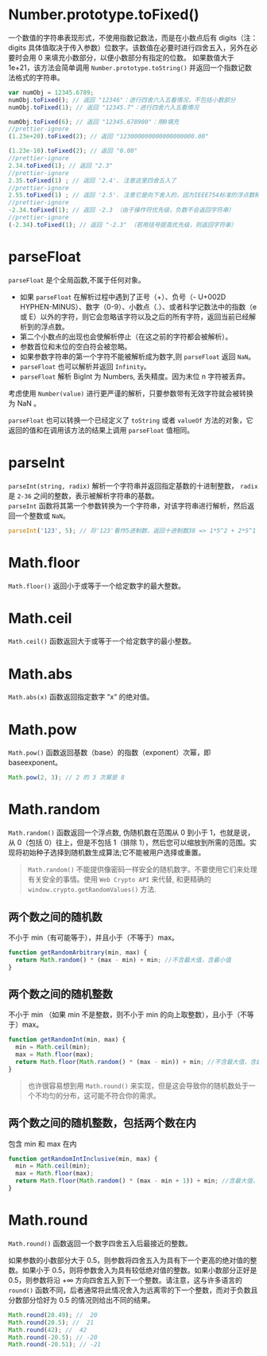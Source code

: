 # Number.prototype.toFixed()

一个数值的字符串表现形式，不使用指数记数法，而是在小数点后有 digits（注：digits 具体值取决于传入参数）位数字。该数值在必要时进行四舍五入，另外在必要时会用 0 来填充小数部分，以便小数部分有指定的位数。 如果数值大于 1e+21，该方法会简单调用 `Number.prototype.toString()` 并返回一个指数记数法格式的字符串。

```js
var numObj = 12345.6789;
numObj.toFixed(); // 返回 "12346"：进行四舍六入五看情况，不包括小数部分
numObj.toFixed(1); // 返回 "12345.7"：进行四舍六入五看情况

numObj.toFixed(6); // 返回 "12345.678900"：用0填充
//prettier-ignore
(1.23e+20).toFixed(2); // 返回 "123000000000000000000.00"

(1.23e-10).toFixed(2); // 返回 "0.00"
//prettier-ignore
2.34.toFixed(1); // 返回 "2.3"
//prettier-ignore
2.35.toFixed(1) ; // 返回 '2.4'. 注意这里四舍五入了
//prettier-ignore
2.55.toFixed(1) ; // 返回 '2.5'. 注意它是向下舍入的，因为IEEE754标准的浮点数精度问题导致的。
//prettier-ignore
-2.34.toFixed(1); // 返回 -2.3 （由于操作符优先级，负数不会返回字符串）
//prettier-ignore
(-2.34).toFixed(1); // 返回 "-2.3" （若用括号提高优先级，则返回字符串）
```

# parseFloat

`parseFloat` 是个全局函数,不属于任何对象。

- 如果 `parseFloat` 在解析过程中遇到了正号（+）、负号（- U+002D HYPHEN-MINUS）、数字（0-9）、小数点（.）、或者科学记数法中的指数（e 或 E）以外的字符，则它会忽略该字符以及之后的所有字符，返回当前已经解析到的浮点数。
- 第二个小数点的出现也会使解析停止（在这之前的字符都会被解析）。
- 参数首位和末位的空白符会被忽略。
- 如果参数字符串的第一个字符不能被解析成为数字,则 `parseFloat` 返回 `NaN`。
- `parseFloat` 也可以解析并返回 `Infinity`。
- `parseFloat` 解析 BigInt 为 Numbers, 丢失精度。因为末位 n 字符被丢弃。

考虑使用 `Number(value)` 进行更严谨的解析，只要参数带有无效字符就会被转换为 NaN 。

`parseFloat` 也可以转换一个已经定义了 `toString` 或者 `valueOf` 方法的对象，它返回的值和在调用该方法的结果上调用 `parseFloat` 值相同。

# parseInt

`parseInt(string, radix)` 解析一个字符串并返回指定基数的十进制整数， `radix` 是 `2-36` 之间的整数，表示被解析字符串的基数。  
`parseInt` 函数将其第一个参数转换为一个字符串，对该字符串进行解析，然后返回一个整数或 `NaN`。

```js
parseInt('123', 5); // 将'123'看作5进制数，返回十进制数38 => 1*5^2 + 2*5^1 + 3*5^0 = 38
```

# Math.floor

`Math.floor()` 返回小于或等于一个给定数字的最大整数。

# Math.ceil

`Math.ceil()` 函数返回大于或等于一个给定数字的最小整数。

# Math.abs

`Math.abs(x)` 函数返回指定数字 “x“ 的绝对值。

# Math.pow

`Math.pow()` 函数返回基数（base）的指数（exponent）次幂，即 baseexponent。

```js
Math.pow(2, 3); // 2 的 3 次幂是 8
```

# Math.random

`Math.random()` 函数返回一个浮点数, 伪随机数在范围从 0 到小于 1，也就是说，从 0（包括 0）往上，但是不包括 1（排除 1），然后您可以缩放到所需的范围。实现将初始种子选择到随机数生成算法;它不能被用户选择或重置。

> `Math.random()` 不能提供像密码一样安全的随机数字。不要使用它们来处理有关安全的事情。使用 `Web Crypto API` 来代替, 和更精确的 `window.crypto.getRandomValues()` 方法.

## 两个数之间的随机数

不小于 min（有可能等于），并且小于（不等于）max。

```js
function getRandomArbitrary(min, max) {
  return Math.random() * (max - min) + min; //不含最大值，含最小值
}
```

## 两个数之间的随机整数

不小于 min （如果 min 不是整数，则不小于 min 的向上取整数），且小于（不等于）max。

```js
function getRandomInt(min, max) {
  min = Math.ceil(min);
  max = Math.floor(max);
  return Math.floor(Math.random() * (max - min)) + min; //不含最大值，含最小值
}
```

> 也许很容易想到用 `Math.round()` 来实现，但是这会导致你的随机数处于一个不均匀的分布，这可能不符合你的需求。

## 两个数之间的随机整数，包括两个数在内

包含 min 和 max 在内

```js
function getRandomIntInclusive(min, max) {
  min = Math.ceil(min);
  max = Math.floor(max);
  return Math.floor(Math.random() * (max - min + 1)) + min; //含最大值，含最小值
}
```

# Math.round

`Math.round()` 函数返回一个数字四舍五入后最接近的整数。

如果参数的小数部分大于 0.5，则参数将四舍五入为具有下一个更高的绝对值的整数。如果小于 0.5，则将参数舍入为具有较低绝对值的整数。如果小数部分正好是 0.5，则参数将沿 +∞ 方向四舍五入到下一个整数。请注意，这与许多语言的 `round()` 函数不同，后者通常将此情况舍入为远离零的下一个整数，而对于负数且分数部分恰好为 0.5 的情况则给出不同的结果。

```js
Math.round(20.49); //  20
Math.round(20.5); //  21
Math.round(42); //  42
Math.round(-20.5); // -20
Math.round(-20.51); // -21
```
